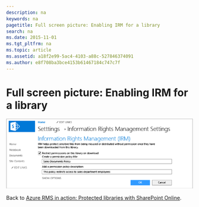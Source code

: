 ```yaml
---
description: na
keywords: na
pagetitle: Full screen picture: Enabling IRM for a library
search: na
ms.date: 2015-11-01
ms.tgt_pltfrm: na
ms.topic: article
ms.assetid: a18f2e99-5ac4-4103-a88c-527846374091
ms.author: e8f708ba3bce4153b61467184c747c7f
---
```

# Full screen picture: Enabling IRM for a library
![](../Image/AzRMS_StoryboardSPO_2.PNG)

Back to [Azure RMS in action: Protected libraries with SharePoint Online](http://technet.microsoft.com/library/jj585026.aspx).

